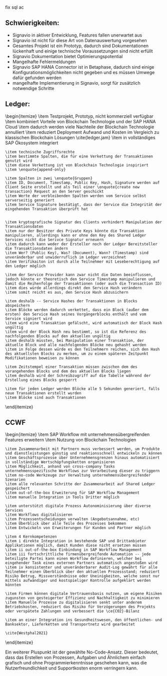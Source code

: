fix sql ac



## Schwierigkeiten:
- Signavio in aktiver Entwicklung, Features fallen unerwartet aus
- Signavio ist nicht für diese Art von Datenauswertung vorgesehen
- Gesamtes Projekt ist ein Prototyp, dadurch sind Dokumentationen lückenhaft und einige technische Voraussetzungen sind nicht erfüllt
- Signavio Dokumentation bietet Optimierungspotential
- Mangelhafte Fehlermeldungen
- Signavio SAP HANA Connector ist in Betaphase, dadurch sind einige Konfigurationsmöglichkeiten nicht gegeben und es müssen Umwege dafür gefunden werden
- mangelhafte Implementierung in Signavio, sorgt für zusätzlich notwendige Schritte



## Ledger:
\begin{itemize}
    \item Testprojekt, Prototyp, nicht kommerziell verfügbar
    \item kombiniert Vorteile von Blockchain Technologie und der SAP HANA Cloud
    \item dadurch werden viele Nachteile der Blockchain Technologie annulliert
    \item reduziert Deployment Aufwand und Kosten im Vergleich zu klassischen Blockchain Lösungen \cite{ledger.jam}
    \item in vollständiges SAP Ökosystem integriert
    
    \item technische Zugriffsrechte
    \item bestimmte Spalten, die für eine Verkettung der Transaktionen genutzt wird
    \item diese Verkettung ist von Blockchain Technologie inspiriert
    \item \enquote{append-only}
    
    \item Spalten in zwei \enquote{Gruppen}
    \item ID, Document, Timestamp, Public Key, Hash, Signature werden auf Client Seite erstellt und als Teil einer \enquote{create new transaction} Request an den Server geschickt
    \item Werte der verbleibenden Spalten werden vom Service selbst serverseitig generiert
    \item Service Signature bestätigt, dass der Service die Integrität der eingehenden Transaktion überprüft hat
    

    \item kryptografische Signatur des Clients verhindert Manipulation der Transaktionsdaten
    \item nur der Besitzer des Private Keys könnte die Transaktion manipulieren, allerdings kann er ohne den Key des Shared Ledger Services nicht die Serivce Signatur erneuern
    \item dadurch kann weder der Ersteller noch der Ledger Bereitsteller die Transaktionsdaten ändern
    \item Wer? (Public Key), Was? (Document), Wann? (Timestamp) sind unveränderbar und unwiderruflich im Ledger verzeichnet
    \item Verifikaiton ist durch alle Teilnehmer mit Leseberechtigung auf den Ledger möglich
    
    \item der Service Provider kann zwar nicht die Daten beeinflussen, jedoch könnte er theoretisch den Service Timestamp manipulieren und damit die Reihenfolge der Transaktionen (oder auch die Transaction ID)
    \item dies würde allerdings direkt den Service Hash verändern
    \item somit reicht es aus, den Service Hash abzusichern
    
    \item deshalb -- Service Hashes der Transaktionen in Blocks abspeichern
    \item Blöcke werden dadurch verkettet, dass ein Block (außer dem ersten) den Service Hash seines Vorgängerblocks enthält und vom Service signiert wird
    \item wird eine Transaktion gefälscht, wird automatisch der Block Hash ungültig
    \item wird der Block Hash neu bestimmt, so ist die Referenz des nachfolgenden Blocks auf den aktuellen ungültig
    \item deshalb müssten, bei Manipulation einer Transaktion, der aktuelle Block und alle nachfolgenden Blöcke neu gehasht werden
    \item in Folge dessen würde es den Teilnehmern reichen, sich den Hash des aktuellsten Blocks zu merken, um zu einem späteren Zeitpunkt Modifikationen beweisen zu können
    
    \item Zeitstempel einer Transaktion müssen zwischen dem des vorangehenden Blocks und dem des aktuellen Blocks liegen
    \item deshalb wird der Schreibzugriff auf die Tabelle während der Erstellung eines Blocks gesperrt
    
    \item für jeden Ledger werden Blöcke alle 5 Sekunden generiert, falls neue Transaktionen erstellt wurden
    \item Blöcke sind auch Transaktionen
\end{itemize}




## CCWF
\begin{itemize}
    \item SAP Workflow mit unternehmensübergreifenden Features erweitern
    \item Nutzung von Blockchain Technologien
    
    \item Zusammenarbeit mit Partnern muss verbessert werden, um Produkte und dienstleistungen günstig und reaktionsschnell entwickeln zu können
    \item Geschäftsprozesse über Unternehmensgrenzen hinaus automatisiert in vollständige Wertschöpfungsketten organisieren
    \item Möglichkeit, anhand von cross-company Tasks unternehmensspezifische Workflows zur Verarbeitung dieser zu triggern
    \item no-code Werkzeuge zur Verwaltung unternehmensübergreifender Szenarien
    \item alle relevanten Schritte der Zusammenarbeit auf Shared Ledger gespeichert
    \item out-of-the-box Erweiterung für SAP Workflow Management
    \item manuelle Integration in Tools Dritter möglich
    
    \item unterstützt digitale Prozess Autonominisierung über diverse Services
    \item Workflows digitalisieren
    \item Prozessentscheidungen verwalten (Angebotsannahme, etc)
    \item Überblick über alle Teile des Prozesses bekommen
    \item Entwickeln von Erweiterungen für Kunden und Partner möglich
    
    \item 4 Kernkompetenzen
    \item i direkte Integration in bestehende SAP und Drittanbieter Applikationen möglich, damit Kunden diese nicht ersetzen müssen
    \item ii out-of-the-box Einbindung in SAP Workflow Management
    \item iii fortschrittliche firmenübergreifende Automation -- jede beteiligte Partei kann einen Workflow definieren, welcher bei eingehender Task eines externen Partners automatisch angestoßen wird
    \item iv konsistenter und unveränderbarer Audit-Log gewährt für alle Teilnehmer einen Überblick über den aktuellen Prozessstand; reduziert Risiko Betrug, Missverständnisse oder Uneinigkeiten, welche sonst nur mittels aufwändiger und kostspieliger Kontrolle aufgeklärt werden könnten
    
    \item Firmen können digitale Vertrauensbasis nutzen, um eigene Risiken zugunsten von gesteigerter Effizienz und Nachhaltigkeit zu minimieren
    \item Manuelle Prozesse zu digitalisieren senkt unter anderem Betriebskosten, reduziert das Risiko für Verzögerungen des Projekts oder verspätete Zahlungen und verbessert die \ce{CO2}-Bilanz
    
    \item an einer Integration ins Gesundheitswesen, den öffentlichen- und Banksektor, Lieferketten und Transportnetz wird gearbeitet
    
    \cite{Westphal2021}
\end{itemize}

Ein weiterer Pluspunkt ist der gewählte No-Code-Ansatz.
Dieser bedeutet, dass das Erstellen von Prozessen, Aufgaben und Ähnlichem einfach grafisch und ohne Programmierkenntnisse geschehen kann, was die Nutzerfreundlichkeit und Supportkosten enorm verringern kann.
